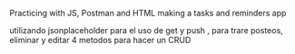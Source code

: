 Practicing with JS, Postman and HTML making a tasks and reminders app

utilizando jsonplaceholder 
para el uso de get y push , para trare posteos, eliminar y editar
4 metodos para hacer un CRUD